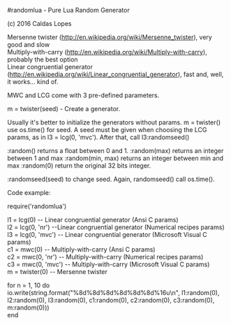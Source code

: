 #randomlua - Pure Lua Random Generator  

(c) 2016 Caldas Lopes  

Mersenne twister (http://en.wikipedia.org/wiki/Mersenne_twister), very good and slow  
Multiply-with-carry (http://en.wikipedia.org/wiki/Multiply-with-carry), probably the best option  
Linear congruential generator (http://en.wikipedia.org/wiki/Linear_congruential_generator), fast and, well, it works... kind of.  

MWC and LCG come with 3 pre-defined parameters.

m = twister(seed) - Create a generator.  

Usually it's better to initialize the generators without params. m = twister() use os.time() for seed.
A seed must be given when choosing the LCG params, as in l3 = lcg(0, 'mvc'). After that, call l3:randomseed()

:random() returns a float between 0 and 1.
:random(max) returns an integer between 1 and max
:random(min, max) returns an integer between min and max
:random(0) return the original 32 bits integer.

:randomseed(seed) to change seed. Again, randomseed() call os.time().

Code example:  

require('randomlua')  

l1 = lcg(0) -- Linear congruential generator (Ansi C params)  
l2 = lcg(0, 'nr') --Linear congruential generator (Numerical recipes params)  
l3 = lcg(0, 'mvc') -- Linear congruential generator (Microsoft Visual C params)  
c1 = mwc(0) -- Multiply-with-carry (Ansi C params)  
c2 = mwc(0, 'nr') -- Multiply-with-carry (Numerical recipes params)  
c3 = mwc(0, 'mvc') -- Multiply-with-carry (Microsoft Visual C params)  
m = twister(0) -- Mersenne twister  

for n = 1, 10 do  
   io.write(string.format("%8d%8d%8d%8d%8d%8d%16u\n", l1:random(0), l2:random(0), l3:random(0), c1:random(0), c2:random(0), c3:random(0), m:random(0)))  
end
